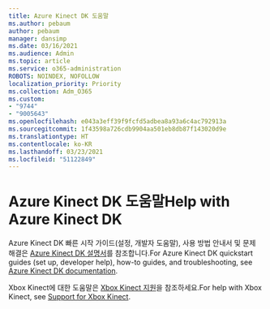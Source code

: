 ```yaml
---
title: Azure Kinect DK 도움말
ms.author: pebaum
author: pebaum
manager: dansimp
ms.date: 03/16/2021
ms.audience: Admin
ms.topic: article
ms.service: o365-administration
ROBOTS: NOINDEX, NOFOLLOW
localization_priority: Priority
ms.collection: Adm_O365
ms.custom:
- "9744"
- "9005643"
ms.openlocfilehash: e043a3eff39f9fcfd5adbea8a93a6c4ac792913a
ms.sourcegitcommit: 1f43598a726cdb9904aa501eb8db87f143020d9e
ms.translationtype: HT
ms.contentlocale: ko-KR
ms.lasthandoff: 03/23/2021
ms.locfileid: "51122849"
---
```

# <a name="help-with-azure-kinect-dk"></a><span data-ttu-id="f6e52-102">Azure Kinect DK 도움말</span><span class="sxs-lookup"><span data-stu-id="f6e52-102">Help with Azure Kinect DK</span></span>

<span data-ttu-id="f6e52-103">Azure Kinect DK 빠른 시작 가이드(설정, 개발자 도움말), 사용 방법 안내서 및 문제 해결은 [Azure Kinect DK 설명서](https://docs.microsoft.com/azure/kinect-dk/)를 참조합니다.</span><span class="sxs-lookup"><span data-stu-id="f6e52-103">For Azure Kinect DK quickstart guides (set up, developer help), how-to guides, and troubleshooting, see [Azure Kinect DK documentation](https://docs.microsoft.com/azure/kinect-dk/).</span></span>


<span data-ttu-id="f6e52-104">Xbox Kinect에 대한 도움말은 [Xbox Kinect 지원](https://www.xbox.com/Search?q=kinect&rtc=1#nav-support)을 참조하세요.</span><span class="sxs-lookup"><span data-stu-id="f6e52-104">For help with Xbox Kinect, see [Support for Xbox Kinect](https://www.xbox.com/Search?q=kinect&rtc=1#nav-support).</span></span>